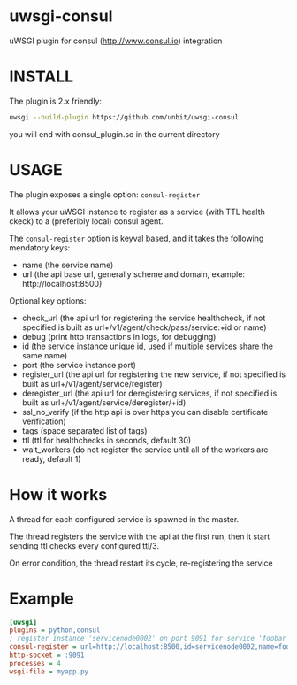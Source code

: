 uwsgi-consul
============

uWSGI plugin for consul (http://www.consul.io) integration

INSTALL
=======

The plugin is 2.x friendly:

```sh
uwsgi --build-plugin https://github.com/unbit/uwsgi-consul
```

you will end with consul_plugin.so in the current directory

USAGE
=====

The plugin exposes a single option: `consul-register`

It allows your uWSGI instance to register as a service (with TTL health ckeck) to a (preferibly local) consul agent.

The `consul-register` option is keyval based, and it takes the following mendatory keys:

* name (the service name)
* url (the api base url, generally scheme and domain, example: http://localhost:8500)

Optional key options:

* check_url (the api url for registering the service healthcheck, if not specified is built as url+/v1/agent/check/pass/service:+id or name)
* debug (print http transactions in logs, for debugging)
* id (the service instance unique id, used if multiple services share the same name)
* port (the service instance port)
* register_url (the api url for registering the new service, if not specified is built as url+/v1/agent/service/register)
* deregister_url (the api url for deregistering services, if not specified is built as url+/v1/agent/service/deregister/+id)
* ssl_no_verify (if the http api is over https you can disable certificate verification)
* tags (space separated list of tags)
* ttl (ttl for healthchecks in seconds, default 30)
* wait_workers (do not register the service until all of the workers are ready, default 1)

How it works
============

A thread for each configured service is spawned in the master.

The thread registers the service with the api at the first run, then it start sending ttl checks every configured ttl/3.

On error condition, the thread restart its cycle, re-registering the service

Example
=======

```ini
[uwsgi]
plugins = python,consul
; register instance 'servicenode0002' on port 9091 for service 'foobar', waiting for workers
consul-register = url=http://localhost:8500,id=servicenode0002,name=foobar,port=9091,ttl=30,wait_workers=1
http-socket = :9091
processes = 4
wsgi-file = myapp.py
```
